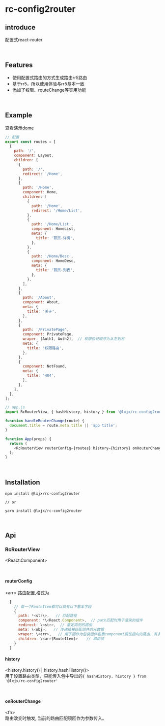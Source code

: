 # rc-config2router
## introduce
配置式react-router

<br>

## Features
* 使用配置式路由的方式生成路由rr5路由
* 基于rr5，所以使用体验与rr5基本一致
* 添加了权限、routeChange等实用功能

<br>

## Example

[查看演示dome](https://stackblitz.com/edit/rc-router-test?file=index.js)  

```js
// 配置
export const routes = [
  {
    path: '/',
    component: Layout,
    children: [
      {
        path: '/',
        redirect: '/Home',
      },
      {
        path: '/Home',
        component: Home,
        children: [
          {
            path: '/Home',
            redirect: '/Home/List',
          },
          {
            path: '/Home/List',
            component: HomeList,
            meta: {
              title: '首页-详情',
            },
          },
          {
            path: '/Home/Desc',
            component: HomeDesc,
            meta: {
              title: '首页-列表',
            },
          },
        ],
      },
      {
        path: '/About',
        component: About,
        meta: {
          title: '关于',
        },
      },
      {
        path: '/PrivatePage',
        component: PrivatePage,
        wraper: [Auth1, Auth2],  // 权限验证顺序为从左到右
        meta: {
          title: '权限路由',
        },
      },
      {
        component: NotFound,
        meta: {
          title: '404',
        },
      },
    ],
  },
];

// app.js
import RcRouterView, { hashHistory, history } from '@lxjx/rc-config2router';

function handleRouterChange(route) {
  document.title = route.meta.title || 'app title';
}

function App(props) {
  return (
    <RcRouterView routerConfig={routes} history={history} onRouterChange={handleRouterChange} />
  );
}
```



<br>  

## Installation

```
npm install @lxjx/rc-config2router

// or

yarn install @lxjx/rc-config2router
```


<br>

## Api
### RcRouterView  
\<React.Component>

<br>

#### routerConfig
\<arr>
路由配置,格式为  

```js
  [
    // 每一个RouteItem都可以具有以下基本字段
    {
      path: *<str\>,   // 匹配路径
      component: *\<React.Component>,  // path匹配时用于渲染的组件
      redirect: \<str>,  // 重定向到的路由
      meta: \<obj>,   // 传递给被匹配组件的元数据
      wraper: \<arr>,   // 用于回作为包装组件包裹component属性指向的路由，有多个项时验证顺序为从左到右
      children: \<arr[RouteItem]>    // 路由项
    }
  ]
```

#### history  
\<history.history() | history.hashHistory()>  
用于设置路由类型，只能传入包中导出的`{ hashHistory, history } from '@lxjx/rc-config2router'`  


<br>

#### onRouterChange
\<fn>  
路由改变时触发, 当前的路由匹配项回作为参数传入。

